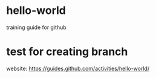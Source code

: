 # hello-world
training guide for github

# test for creating branch
website: https://guides.github.com/activities/hello-world/
